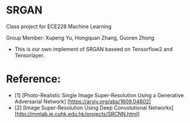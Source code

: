 # SRGAN

Class project for ECE228 Machine Learning

Group Member: Xupeng Yu, Hongquan Zhang, Guoren Zhong

- This is our own implement of SRGAN baseed on Tensorflow2 and Tensorlayer.

# Reference:
- [1] [Photo-Realistic Single Image Super-Resolution Using a Generative Adversarial Network] [https://arxiv.org/abs/1609.04802]
- [2] [Image Super-Resolution Using Deep Convolutional Networks] [http://mmlab.ie.cuhk.edu.hk/projects/SRCNN.html] 
